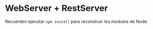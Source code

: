 # WebServer + RestServer

Recuerden ejecutar ```npm install``` para reconstruir los modulos de Node.